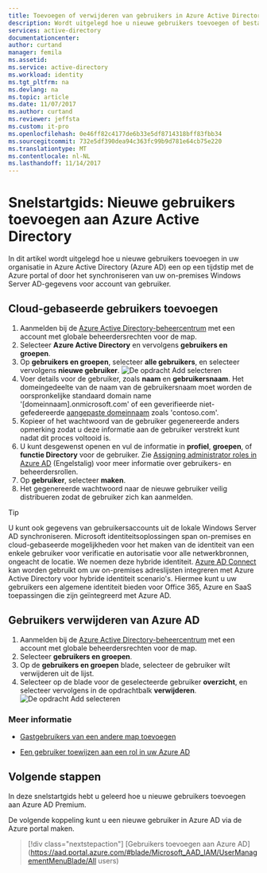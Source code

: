 ```yaml
---
title: Toevoegen of verwijderen van gebruikers in Azure Active Directory | Microsoft Docs
description: Wordt uitgelegd hoe u nieuwe gebruikers toevoegen of bestaande gebruikers in Azure Active Directory verwijderen
services: active-directory
documentationcenter: 
author: curtand
manager: femila
ms.assetid: 
ms.service: active-directory
ms.workload: identity
ms.tgt_pltfrm: na
ms.devlang: na
ms.topic: article
ms.date: 11/07/2017
ms.author: curtand
ms.reviewer: jeffsta
ms.custom: it-pro
ms.openlocfilehash: 0e46ff82c4177de6b33e5df8714318bff83fbb34
ms.sourcegitcommit: 732e5df390dea94c363fc99b9d781e64cb75e220
ms.translationtype: MT
ms.contentlocale: nl-NL
ms.lasthandoff: 11/14/2017
---
```

# <a name="quickstart-add-new-users-to-azure-active-directory"></a>Snelstartgids: Nieuwe gebruikers toevoegen aan Azure Active Directory
In dit artikel wordt uitgelegd hoe u nieuwe gebruikers toevoegen in uw organisatie in Azure Active Directory (Azure AD) een op een tijdstip met de Azure portal of door het synchroniseren van uw on-premises Windows Server AD-gegevens voor account van gebruiker. 

## <a name="add-cloud-based-users"></a>Cloud-gebaseerde gebruikers toevoegen
1. Aanmelden bij de [Azure Active Directory-beheercentrum](https://aad.portal.azure.com) met een account met globale beheerdersrechten voor de map.
2. Selecteer **Azure Active Directory** en vervolgens **gebruikers en groepen**.
3. Op **gebruikers en groepen**, selecteer **alle gebruikers**, en selecteer vervolgens **nieuwe gebruiker**.
   ![De opdracht Add selecteren](./media/add-users-azure-active-directory/add-user.png)
4. Voer details voor de gebruiker, zoals **naam** en **gebruikersnaam**. Het domeingedeelte van de naam van de gebruikersnaam moet worden de oorspronkelijke standaard domain name '[domeinnaam].onmicrosoft.com' of een geverifieerde niet-gefedereerde [aangepaste domeinnaam](add-custom-domain.md) zoals 'contoso.com'.
5. Kopieer of het wachtwoord van de gebruiker gegenereerde anders opmerking zodat u deze informatie aan de gebruiker verstrekt kunt nadat dit proces voltooid is.
6. U kunt desgewenst openen en vul de informatie in **profiel**, **groepen**, of **functie Directory** voor de gebruiker. Zie [Assigning administrator roles in Azure AD](active-directory-assign-admin-roles-azure-portal.md) (Engelstalig) voor meer informatie over gebruikers- en beheerdersrollen.
7. Op **gebruiker**, selecteer **maken**.
8. Het gegenereerde wachtwoord naar de nieuwe gebruiker veilig distribueren zodat de gebruiker zich kan aanmelden.

> [!TIP]
> U kunt ook gegevens van gebruikersaccounts uit de lokale Windows Server AD synchroniseren. Microsoft identiteitsoplossingen span on-premises en cloud-gebaseerde mogelijkheden voor het maken van de identiteit van een enkele gebruiker voor verificatie en autorisatie voor alle netwerkbronnen, ongeacht de locatie. We noemen deze hybride identiteit. [Azure AD Connect](https://docs.microsoft.com/azure/active-directory/connect/active-directory-aadconnect) kan worden gebruikt om uw on-premises adreslijsten integreren met Azure Active Directory voor hybride identiteit scenario's. Hiermee kunt u uw gebruikers een algemene identiteit bieden voor Office 365, Azure en SaaS toepassingen die zijn geïntegreerd met Azure AD. 

## <a name="delete-users-from-azure-ad"></a>Gebruikers verwijderen van Azure AD
1. Aanmelden bij de [Azure Active Directory-beheercentrum](https://aad.portal.azure.com) met een account met globale beheerdersrechten voor de map.
2. Selecteer **gebruikers en groepen**.
3. Op de **gebruikers en groepen** blade, selecteer de gebruiker wilt verwijderen uit de lijst. 
4. Selecteer op de blade voor de geselecteerde gebruiker **overzicht**, en selecteer vervolgens in de opdrachtbalk **verwijderen**.
   ![De opdracht Add selecteren](./media/add-users-azure-active-directory/delete-user.png)


### <a name="learn-more"></a>Meer informatie 
* [Gastgebruikers van een andere map toevoegen](active-directory-b2b-what-is-azure-ad-b2b.md) 

* [Een gebruiker toewijzen aan een rol in uw Azure AD](active-directory-users-assign-role-azure-portal.md)

## <a name="next-steps"></a>Volgende stappen
In deze snelstartgids hebt u geleerd hoe u nieuwe gebruikers toevoegen aan Azure AD Premium. 

De volgende koppeling kunt u een nieuwe gebruiker in Azure AD via de Azure portal maken.

> [!div class="nextstepaction"]
> [Gebruikers toevoegen aan Azure AD](https://aad.portal.azure.com/#blade/Microsoft_AAD_IAM/UserManagementMenuBlade/All users) 